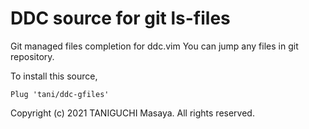# DDC source for git ls-files

Git managed files completion for ddc.vim
You can jump any files in git repository.

To install this source,

```viml
Plug 'tani/ddc-gfiles'
```

Copyright (c) 2021 TANIGUCHI Masaya. All rights reserved.
